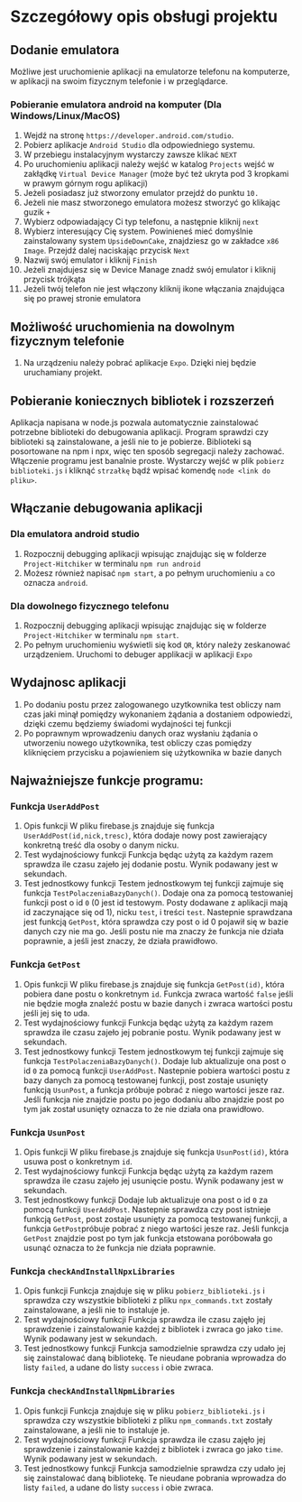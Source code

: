 <!-- # Project-Hitchhiker
## Jak Włączyć debuger na swoim telefonie?
1. Na wpisz w terminalu: ``npm install``
1. ściągnij pakiet nawigatorowy:``npm install @react-navigation/native @react-navigation/stack``
1. ściągnij pakiet image-picker: ``npx expo install expo-image-picker``
1. Na wpisz w terminalu: ``npx expo start``
1. Pobierz apke ``expo go`` na telefon
1. Zeskanuj kod QR
1. Aby wprowadzić zmiany klikasz trójkąt by odpalic program -->

<!-- ## Jak Włączyć debuger na swojej przegladarce? -->
# Szczegółowy opis obsługi projektu
## Dodanie emulatora
 Możliwe jest uruchomienie aplikacji na emulatorze telefonu na komputerze, w aplikacji na swoim fizycznym telefonie i w przeglądarce.
### Pobieranie emulatora android na komputer (Dla Windows/Linux/MacOS)
1. Wejdź na stronę ``https://developer.android.com/studio``.
1. Pobierz aplikacje ``Android Studio`` dla odpowiedniego systemu.
1. W przebiegu instalacyjnym wystarczy zawsze klikać ``NEXT``
1. Po uruchomieniu aplikacji należy wejść w katalog ``Projects`` wejść w zakłądkę ``Virtual Device Manager`` (może być też ukryta pod 3 kropkami w prawym górnym rogu aplikacji)
1. Jeżeli posiadasz już stworzony emulator przejdź do punktu ``10.``
1. Jeżeli nie masz stworzonego emulatora możesz stworzyć go klikając guzik ``+``
1. Wybierz odpowiadający Ci typ telefonu, a następnie kliknij ``next``
1. Wybierz interesujący Cię system. Powinieneś mieć domyślnie zainstalowany system ``UpsideDownCake``, znajdziesz go w zakładce ``x86 Image``. Przejdź dalej naciskając przycisk ``Next``
1.  Nazwij swój emulator i kliknij ``Finish``
1. Jeżeli znajdujesz się w Device Manage znadź swój emulator i kliknij przycisk trójkąta
1. Jeżeli twój telefon nie jest włączony kliknij ikone włączania znajdująca się po prawej stronie emulatora

## Możliwość uruchomienia na dowolnym fizycznym telefonie
1. Na urządzeniu należy pobrać aplikacje ``Expo``. Dzięki niej będzie uruchamiany projekt.

## Pobieranie koniecznych bibliotek i rozszerzeń
 Aplikacja napisana w node.js pozwala automatycznie zainstalować potrzebne biblioteki do debugowania aplikacji. 
 Program sprawdzi czy biblioteki są zainstalowane, a jeśli nie to je pobierze.
 Biblioteki są posortowane na npm i npx, więc ten sposób segregacji należy zachować.
 Włączenie programu jest banalnie proste. Wystarczy wejść w plik ``pobierz biblioteki.js`` i kliknąć ``strzałkę`` bądź wpisać komendę ``node <link do pliku>``.

## Włączanie debugowania aplikacji
### Dla emulatora android studio
1. Rozpocznij debugging aplikacji wpisując znajdując się w folderze ``Project-Hitchiker`` w terminalu ``npm run android``
1. Możesz również napisać ``npm start``, a po pełnym uruchomieniu ``a`` co oznacza ``android``.

### Dla dowolnego fizycznego telefonu
1. Rozpocznij debugging aplikacji wpisując znajdując się w folderze ``Project-Hitchiker`` w terminalu ``npm start``.
1. Po pełnym uruchomieniu wyświetli się kod ``QR``, który należy zeskanować urządzeniem. Uruchomi to debuger applikacji w aplikacji ``Expo``

<!-- ### Walidacja bazy danych
1. Jeżeli dane takie jak hasło, nazwa użytkownika w bazie danych będą się zgadzać z danymi naszego konta testowego, walidator funkcji GET zwróci nam wartość TRUE, a więc pobieranie danych dział poprawnie
1. Nastepnie za pomocą działającego pobierania danych będziemy wstanie sprawdzić czy tworząc nowe konto użytkownika wartości poprawnie dodadzą się do bazy danych, za pomocą walidatora funkcji GET, który powinien zwrócić wartość TRUE
1. Później znowu za pomocą już działającego pobierania danych będziemy w stanie sprawdzić czy usuwanie użytkownika działa poprawnie, za pomocą walidatora funkcji GET, który powinien zwrócić wartość FALSE, czyli dane zostały usunięte -->

## Wydajnosc aplikacji
1. Po dodaniu postu przez zalogowanego uzytkownika test obliczy nam czas jaki minął pomiędzy wykonaniem żądania a dostaniem odpowiedzi, dzięki czemu będziemy świadomi wydajności tej funkcji
1. Po poprawnym wprowadzeniu danych oraz wysłaniu żądania o utworzeniu nowego użytkownika, test obliczy czas pomiędzy kliknięciem przycisku a pojawieniem się użytkownika w bazie danych

## Najważniejsze funkcje programu:
### Funkcja ``UserAddPost``
1. Opis funkcji
W pliku firebase.js znajduje się funkcja ``UserAddPost(id,nick,tresc)``, która dodaje nowy post zawierający konkretną treść dla osoby o danym nicku. 
1. Test wydajnościowy funkcji
Funkcja będąc użytą za każdym razem sprawdza ile czasu zajeło jej dodanie postu. Wynik podawany jest w sekundach.
1. Test jednostkowy funkcji
Testem jednostkowym tej funkcji zajmuje się funkcja ``TestPolaczeniaBazyDanych()``. Dodaje ona za pomocą testowaniej funkcji post o id ``0`` (0 jest id testowym. Posty dodawane z aplikacji mają id zaczynające się od 1), nicku ``test``, i treści ``test``. Nastepnie sprawdzana jest funkcją ``GetPost``, która sprawdza czy post o id 0 pojawił się w bazie danych czy nie ma go. Jeśli postu nie ma znaczy że funkcja nie działa poprawnie, a jeśli jest znaczy, że działa  prawidłowo.
### Funkcja ``GetPost``
1. Opis funkcji
W pliku firebase.js znajduje się funkcja ``GetPost(id)``, która pobiera dane postu o konkretnym ``id``. Funkcja zwraca wartość ``false`` jeśli nie będzie mogła znaleźć postu w bazie danych i zwraca wartości postu jeśli jej się to uda. 
1. Test wydajnościowy funkcji
Funkcja będąc użytą za każdym razem sprawdza ile czasu zajeło jej pobranie postu. Wynik podawany jest w sekundach.
1. Test jednostkowy funkcji
Testem jednostkowym tej funkcji zajmuje się funkcja ``TestPolaczeniaBazyDanych()``. Dodaje lub aktualizuje ona post o id ``0`` za pomocą funkcji ``UserAddPost``. Nastepnie pobiera wartości postu z bazy danych za pomocą testowanej funkcji, post zostaje usunięty funkcją ``UsunPost``, a funkcja próbuje pobrać z niego wartości jesze raz. Jeśli funkcja nie znajdzie postu po jego dodaniu albo znajdzie post po tym jak został usunięty oznacza to że nie działa ona prawidłowo.
### Funkcja ``UsunPost``
1. Opis funkcji
W pliku firebase.js znajduje się funkcja ``UsunPost(id)``, która usuwa post o konkretnym ``id``. 
1. Test wydajnościowy funkcji
Funkcja będąc użytą za każdym razem sprawdza ile czasu zajeło jej usunięcie postu. Wynik podawany jest w sekundach.
1. Test jednostkowy funkcji
Dodaje lub aktualizuje ona post o id ``0`` za pomocą funkcji ``UserAddPost``. Nastepnie sprawdza czy post istnieje funkcją ``GetPost``, post zostaje usunięty za pomocą testowanej funkcji, a funkcja ``GetPost``próbuje pobrać z niego wartości jesze raz. Jeśli funkcja ``GetPost`` znajdzie post po tym jak funkcja etstowana poróbowała go usunąć oznacza to że funkcja nie działa poprawnie.
### Funkcja ``checkAndInstallNpxLibraries``
1. Opis funkcji
Funkcja znajduje się w pliku ``pobierz_biblioteki.js`` i sprawdza czy wszystkie biblioteki z pliku ``npx_commands.txt`` zostały zainstalowane, a jeśli nie to instaluje je.
1. Test wydajnościowy funkcji
Funkcja sprawdza ile czasu zajęło jej sprawdzenie i zainstalowanie każdej z bibliotek i zwraca go jako ``time``. Wynik podawany jest w sekundach.
1. Test jednostkowy funkcji
Funkcja samodzielnie sprawdza czy udało jej się zainstalować daną bibliotekę. Te nieudane pobrania wprowadza do listy ``failed``, a udane do listy ``success`` i obie zwraca.
### Funkcja ``checkAndInstallNpmLibraries``
1. Opis funkcji
Funkcja znajduje się w pliku ``pobierz_biblioteki.js`` i sprawdza czy wszystkie biblioteki z pliku ``npm_commands.txt`` zostały zainstalowane, a jeśli nie to instaluje je.
1. Test wydajnościowy funkcji
Funkcja sprawdza ile czasu zajęło jej sprawdzenie i zainstalowanie każdej z bibliotek i zwraca go jako ``time``. Wynik podawany jest w sekundach.
1. Test jednostkowy funkcji
Funkcja samodzielnie sprawdza czy udało jej się zainstalować daną bibliotekę. Te nieudane pobrania wprowadza do listy ``failed``, a udane do listy ``success`` i obie zwraca.